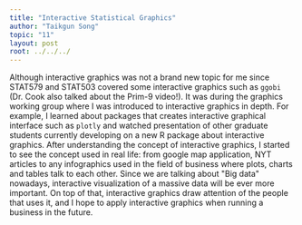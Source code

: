 ```yaml
---
title: "Interactive Statistical Graphics"
author: "Taikgun Song"
topic: "11"
layout: post
root: ../../../
---
```



Although interactive graphics was not a brand new topic for me since STAT579 and STAT503 covered some interactive graphics such as `ggobi` (Dr. Cook also talked about the Prim-9 video!).  It was during the graphics working group where I was introduced to interactive graphics in depth. For example, I learned about packages that creates interactive graphical interface such as `plotly` and watched presentation of other graduate students currently developing on a new R package about interactive graphics.  After understanding the concept of interactive graphics, I started to see the concept used in real life: from google map application, NYT articles to any infographics used in the field of business where plots, charts and tables talk to each other. Since we are talking about "Big data" nowadays, interactive visualization of a massive data will be ever more important. On top of that, interactive graphics draw attention of the people that uses it, and I hope to apply interactive graphics when running a business in the future.
